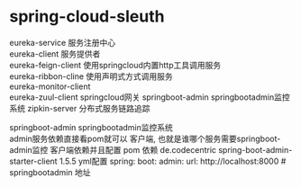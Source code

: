 # spring-cloud-sleuth
eureka-service 服务注册中心\
eureka-client 服务提供者\
eureka-feign-client 使用springcloud内置http工具调用服务\
eureka-ribbon-cline 使用声明式方式调用服务\
eureka-monitor-client\
eureka-zuul-client springcloud网关
springboot-admin springbootadmin监控系统
zipkin-server 分布式服务链路追踪

springboot-admin springbootadmin监控系统\
    admin服务依赖直接看pom就可以
    客户端, 也就是谁哪个服务需要springboot-admin监控
    客户端依赖并且配置
        pom 依赖
         <dependency>
                    <groupId>de.codecentric</groupId>
                    <artifactId>spring-boot-admin-starter-client</artifactId>
                    <version>1.5.5</version>
          </dependency>
        yml配置
            spring:
              boot:
                admin:
                  url: http://localhost:8000 # springbootadmin 地址
        
          


